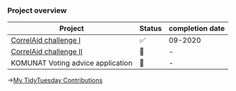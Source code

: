 ### Project overview

|Project       |Status |completion date|
|------        |------ |-------------- |
|[CorrelAid challenge I](https://github.com/CorrelAid/xberlin)|✅ | 09-2020|
| [CorrelAid challenge II](https://github.com/anneumann1/berlinbike)|🚧| -|
| KOMUNAT Voting advice application|🚧| -|

->[My TidyTuesday Contributions](https://github.com/anneumann1/CorrelAid)

<!--
**anneumann1/anneumann1** is a ✨ _special_ ✨ repository because its `README.md` (this file) appears on your GitHub profile.



#Here are some ideas to get you started:
# Hi there 👋 

# 🔭 I’m currently working on ...
# 🌱 I’m currently learning ...
# 👯 I’m looking to collaborate on ...
# 🤔 I’m looking for help with ...
# 💬 Ask me about ...
# 📫 How to reach me: ...
# 😄 Pronouns: ...
# ⚡ Fun fact: ...

